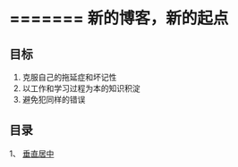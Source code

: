 =======
新的博客，新的起点
==========
目标
-------
1. 克服自己的拖延症和坏记性
2. 以工作和学习过程为本的知识积淀
3. 避免犯同样的错误


目录
--------
1、 [垂直居中](https://github.com/Huaxi100FE/Blog/tree/gloria/%E5%9E%82%E7%9B%B4%E5%B1%85%E4%B8%AD)

